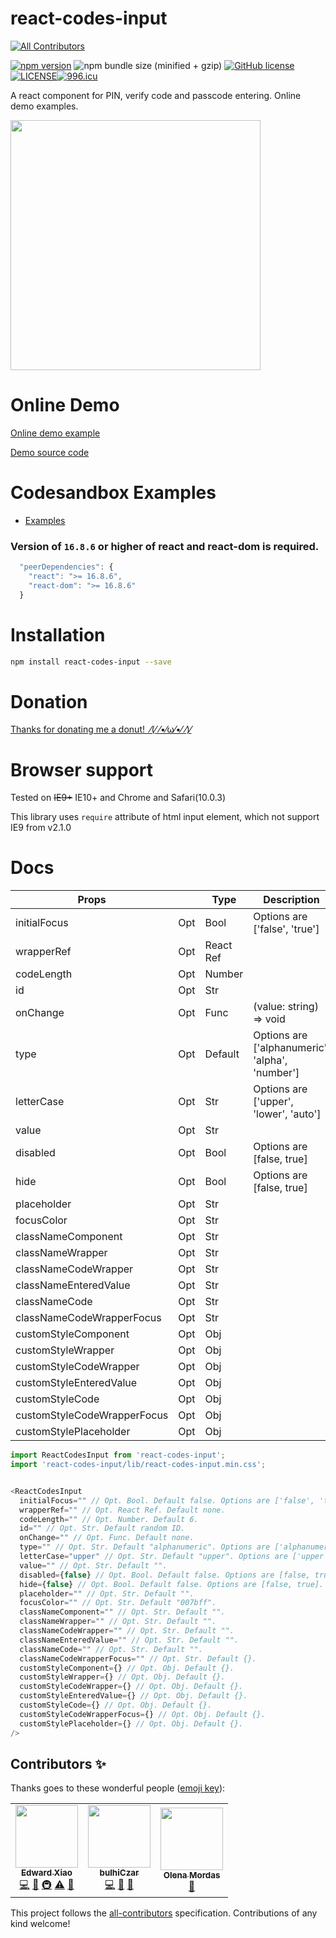# react-codes-input
<!-- ALL-CONTRIBUTORS-BADGE:START - Do not remove or modify this section -->
[![All Contributors](https://img.shields.io/badge/all_contributors-3-orange.svg?style=flat-square)](#contributors-)
<!-- ALL-CONTRIBUTORS-BADGE:END -->
[![npm version](https://badge.fury.io/js/react-codes-input.svg)](https://badge.fury.io/js/react-codes-input) ![npm bundle size (minified + gzip)](https://img.shields.io/bundlephobia/minzip/react-codes-input.svg) [![GitHub license](https://img.shields.io/badge/license-MIT-blue.svg)](https://raw.githubusercontent.com/edwardfxiao/react-codes-input/master/LICENSE)[![LICENSE](https://img.shields.io/badge/license-Anti%20996-blue.svg)](https://github.com/996icu/996.ICU/blob/master/LICENSE)[![996.icu](https://img.shields.io/badge/link-996.icu-red.svg)](https://996.icu)

A react component for PIN, verify code and passcode entering. Online demo examples.

<img src="https://raw.githubusercontent.com/edwardfxiao/react-codes-input/master/react-codes-input.gif" width="400" />

# Online Demo
<a href="https://edwardfxiao.github.io/react-codes-input/">Online demo example</a>

<a href="https://github.com/edwardfxiao/react-codes-input/blob/gh-pages/example/index.tsx">Demo source code</a>

# Codesandbox Examples
* <a href="https://codesandbox.io/s/index-6hnbf">Examples</a>

### Version of ```16.8.6``` or higher of react and react-dom is required.
```js
  "peerDependencies": {
    "react": ">= 16.8.6",
    "react-dom": ">= 16.8.6"
  }
```

# Installation
```sh
npm install react-codes-input --save
```
# Donation
<a href="https://www.paypal.me/XIAOMENGXIAO/0.99" target="_blank" alt="PayPal Donate">Thanks for donating me a donut!&nbsp;&nbsp;⁄(⁄ ⁄•⁄ω⁄•⁄ ⁄)⁄</a>

# Browser support
Tested on ~~IE9+~~ IE10+ and Chrome and Safari(10.0.3)

This library uses ```require``` attribute of html input element, which not support IE9 from v2.1.0

# Docs

|Props                        |       |Type         |Description                                    |Default          |
|---                          |---    |---          |---                                            |  ---            |
|initialFocus                 |  Opt  |  Bool       |Options are ['false', 'true']                  |  false          |
|wrapperRef                   |  Opt  |  React Ref  |                                               |  none           |
|codeLength                   |  Opt  |  Number     |                                               |  6              |
|id                           |  Opt  |  Str        |                                               |  random ID      |
|onChange                     |  Opt  |  Func       |(value: string) => void                        |  none           |
|type                         |  Opt  |  Default    |Options are ['alphanumeric', 'alpha', 'number']|  "alphanumeric" |
|letterCase                   |  Opt  |  Str        |Options are ['upper', 'lower', 'auto']         |  "upper"        |
|value                        |  Opt  |  Str        |                                               |  ""             |
|disabled                     |  Opt  |  Bool       |Options are [false, true]                      |  false          |
|hide                         |  Opt  |  Bool       |Options are [false, true]                      |  false          |
|placeholder                  |  Opt  |  Str        |                                               |  ""             |
|focusColor                   |  Opt  |  Str        |                                               |  "#007bff"      |
|classNameComponent           |  Opt  |  Str        |                                               |  ""             |
|classNameWrapper             |  Opt  |  Str        |                                               |  ""             |
|classNameCodeWrapper         |  Opt  |  Str        |                                               |  ""             |
|classNameEnteredValue        |  Opt  |  Str        |                                               |  ""             |
|classNameCode                |  Opt  |  Str        |                                               |  ""             |
|classNameCodeWrapperFocus    |  Opt  |  Str        |                                               |  {}             |
|customStyleComponent         |  Opt  |  Obj        |                                               |  {}             |
|customStyleWrapper           |  Opt  |  Obj        |                                               |  {}             |
|customStyleCodeWrapper       |  Opt  |  Obj        |                                               |  {}             |
|customStyleEnteredValue      |  Opt  |  Obj        |                                               |  {}             |
|customStyleCode              |  Opt  |  Obj        |                                               |  {}             |
|customStyleCodeWrapperFocus  |  Opt  |  Obj        |                                               |  {}             |
|customStylePlaceholder       |  Opt  |  Obj        |                                               |  {}             |



```js
import ReactCodesInput from 'react-codes-input';
import 'react-codes-input/lib/react-codes-input.min.css';


<ReactCodesInput
  initialFocus="" // Opt. Bool. Default false. Options are ['false', 'true'].
  wrapperRef="" // Opt. React Ref. Default none.
  codeLength="" // Opt. Number. Default 6.
  id="" // Opt. Str. Default random ID.
  onChange="" // Opt. Func. Default none.
  type="" // Opt. Str. Default "alphanumeric". Options are ['alphanumeric', 'alpha', 'number'].
  letterCase="upper" // Opt. Str. Default "upper". Options are ['upper', 'lower', 'auto'].
  value="" // Opt. Str. Default "".
  disabled={false} // Opt. Bool. Default false. Options are [false, true].
  hide={false} // Opt. Bool. Default false. Options are [false, true].
  placeholder="" // Opt. Str. Default "".
  focusColor="" // Opt. Str. Default "007bff".
  classNameComponent="" // Opt. Str. Default "".
  classNameWrapper="" // Opt. Str. Default "".
  classNameCodeWrapper="" // Opt. Str. Default "".
  classNameEnteredValue="" // Opt. Str. Default "".
  classNameCode="" // Opt. Str. Default "".
  classNameCodeWrapperFocus="" // Opt. Str. Default {}.
  customStyleComponent={} // Opt. Obj. Default {}.
  customStyleWrapper={} // Opt. Obj. Default {}.
  customStyleCodeWrapper={} // Opt. Obj. Default {}.
  customStyleEnteredValue={} // Opt. Obj. Default {}.
  customStyleCode={} // Opt. Obj. Default {}.
  customStyleCodeWrapperFocus={} // Opt. Obj. Default {}.
  customStylePlaceholder={} // Opt. Obj. Default {}.
/>
```


## Contributors ✨

Thanks goes to these wonderful people ([emoji key](https://allcontributors.org/docs/en/emoji-key)):

<!-- ALL-CONTRIBUTORS-LIST:START - Do not remove or modify this section -->
<!-- prettier-ignore-start -->
<!-- markdownlint-disable -->
<table>
  <tr>
    <td align="center"><a href="https://github.com/edwardfxiao"><img src="https://avatars.githubusercontent.com/u/11728228?v=4?s=100" width="100px;" alt=""/><br /><sub><b>Edward Xiao</b></sub></a><br /><a href="https://github.com/edwardfxiao/react-codes-input/commits?author=edwardfxiao" title="Code">💻</a> <a href="https://github.com/edwardfxiao/react-codes-input/commits?author=edwardfxiao" title="Documentation">📖</a> <a href="#infra-edwardfxiao" title="Infrastructure (Hosting, Build-Tools, etc)">🚇</a> <a href="https://github.com/edwardfxiao/react-codes-input/commits?author=edwardfxiao" title="Tests">⚠️</a> <a href="https://github.com/edwardfxiao/react-codes-input/pulls?q=is%3Apr+reviewed-by%3Aedwardfxiao" title="Reviewed Pull Requests">👀</a></td>
    <td align="center"><a href="https://github.com/bulhiCzar"><img src="https://avatars.githubusercontent.com/u/70818351?v=4?s=100" width="100px;" alt=""/><br /><sub><b>bulhiCzar</b></sub></a><br /><a href="https://github.com/edwardfxiao/react-codes-input/commits?author=bulhiCzar" title="Code">💻</a> <a href="https://github.com/edwardfxiao/react-codes-input/commits?author=bulhiCzar" title="Documentation">📖</a> <a href="https://github.com/edwardfxiao/react-codes-input/issues?q=author%3AbulhiCzar" title="Bug reports">🐛</a></td>
    <td align="center"><a href="https://github.com/alyona-mordas"><img src="https://avatars.githubusercontent.com/u/95859516?v=4?s=100" width="100px;" alt=""/><br /><sub><b>Olena Mordas</b></sub></a><br /><a href="https://github.com/edwardfxiao/react-codes-input/issues?q=author%3Aalyona-mordas" title="Bug reports">🐛</a></td>
  </tr>
</table>

<!-- markdownlint-restore -->
<!-- prettier-ignore-end -->

<!-- ALL-CONTRIBUTORS-LIST:END -->

This project follows the [all-contributors](https://github.com/all-contributors/all-contributors) specification. Contributions of any kind welcome!
